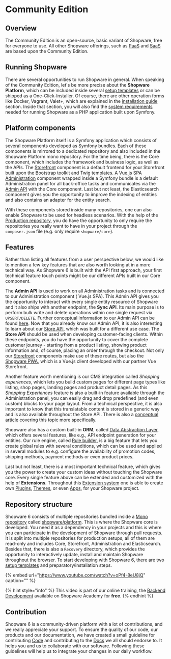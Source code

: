 # Community Edition

## Overview

The Community Edition is an open-source, basic variant of Shopware, free for everyone to use. All other Shopware offerings, such as  [PaaS](paas/) and [SaaS](saas.md) are based upon the Community Edition.

## Running Shopware

There are several opportunities to run Shopware in general. When speaking of the Community Edition, let's be more precise about the **Shopware Platform**, which can be included inside several [setup templates](../guides/installation/overview.md#setup-templates) or can be shipped as a One-Click-Installer. Of course, there are other operation forms like Docker, Vagrant, Valet+, which are explained in the [installation guide](../guides/installation/) section. Inside that section, you will also find the [system requirements](../guides/installation/overview.md#prerequisites) needed for running Shopware as a PHP application built upon Symfony.

## Platform components

The Shopware Platform itself is a Symfony application which consists of several components developed as Symfony bundles. Each of these components is mirrored to a dedicated repository and also included in the Shopware Platform mono repository. For the time being, there is the Core component, which includes the framework and business logic, as well as the APIs. The [Storefront](../guides/plugins/plugins/storefront/) component is a default frontend for your Storefront built upon the Bootstrap toolkit and Twig templates. A Vue.js SPA [Administration](../concepts/framework/architecture/administration-concept.md) component wrapped inside a Symfony bundle is a default Administration panel for all back-office tasks and communicates via the [Admin API](../concepts/api/admin-api.md) with the Core component. Last but not least, the Elasticsearch component gives you the opportunity to improve the indexing of entities and also contains an adapter for the entity search.

With these components stored inside many repositories, one can also enable Shopware to be used for headless scenarios. With the help of the [Production repository](https://github.com/shopware/production), you do have the opportunity to only require the repositories you really want to have in your project through the `composer.json` file \(e.g. only require `shopware/core`\).

## Features

Rather than listing all features from a user perspective below, we would like to mention a few key features that are also worth looking at in a more technical way. As Shopware 6 is built with the API first approach, your first technical feature touch points might be our different APIs built in our Core component.

The **Admin API** is used to work on all Administration tasks and is connected to our Administration component \( Vue.js SPA\). This Admin API gives you the opportunity to interact with every single entity resource of Shopware and it also ships with another endpoint, the **Sync API**. Its main purpose is to perform bulk write and delete operations within one single request via `UPSERT/DELETE`. Further conceptual information to our Admin API can be found [here](../concepts/api/admin-api.md). Now that you already know our Admin API, it is also interesting to learn about our [Store API](../concepts/api/store-api.md), which was built for a different use case. The **Store API** should be used when developing customer-facing clients. Within these endpoints, you do have the opportunity to cover the complete customer journey - starting from a product listing, showing product information and, of course, placing an order through the checkout. Not only our [Storefront](../guides/plugins/plugins/storefront/) components make use of these routes, but also the [Shopware PWA](pwa.md), which is a Vue.js client developed with our partner Vue Storefront.

Another feature worth mentioning is our CMS integration called *Shopping experiences*, which lets you build custom pages for different page types like listing, shop pages, landing pages and product detail pages. As this *Shopping Experiences* feature is also a built-in feature available through the Administration panel, you can easily drag and drop predefined \(and even custom\) blocks to your page layout. From a technical perspective, it is also important to know that this translatable content is stored in a generic way and is also available throughout the Store API. There is also a [conceptual article](../concepts/commerce/core/shopping-experiences-cms.md) covering this topic more specifically.

Shopware also has a custom built-in **ORM**, called [Data Abstraction Layer](../concepts/framework/data-abstraction-layer.md), which offers several features, like e.g., API endpoint generation for your entities. Our rule engine, called [Rule builder](../concepts/framework/rules.md), is a big feature that lets you create global rules with several conditions, which can be used and applied in several modules to e.g. configure the availability of promotion codes, shipping methods, payment methods or even product prices.

Last but not least, there is a most important technical feature, which gives you the power to create your custom ideas without touching the Shopware core. Every single feature above can be extended and customized with the help of **Extensions**. Throughout this [Extension system](../concepts/extensions/) one is able to create own [Plugins](../concepts/extensions/plugins-concept.md), [Themes](../guides/plugins/themes/README.md), or even [Apps](../concepts/extensions/apps-concept.md), for your Shopware project.

## Repository structure

Shopware 6 consists of multiple repositories bundled inside a [Mono repository](https://www.atlassian.com/git/tutorials/monorepos) called [shopware/platform](https://github.com/shopware/platform). This is where the Shopware core is developed. You need it as a dependency in your projects and this is where you can participate in the development of Shopware through pull requests. It is split into multiple repositories for production setups, all of them are read-only and includes  Core, Storefront, Administration and Elasticsearch. Besides that, there is also a `Recovery` directory, which provides the opportunity to interactively update, install and maintain Shopware throughout the browser. To start developing with Shopware 6, there are two [setup templates](../guides/installation/overview.md#setup-templates) and preparatory/installation steps.
<!-- markdown-link-check-disable-next-line -->
{% embed url="https://www.youtube.com/watch?v=oPf4-8eU8jQ" caption="" %}

{% hint style="info" %}
This video is part of our online training, the [Backend Development](https://academy.shopware.com/courses/shopware-6-backend-development-with-jisse-reitsma) available on Shopware Academy for **free**.
{% endhint %}

## Contribution

Shopware 6 is a community-driven platform with a lot of contributions, and we really appreciate your support. To ensure the quality of our code, our products and our documentation, we have created a small guideline for contributing [Code](../resources/guidelines/code/contribution.md) and contributing to the [Docs](../resources/guidelines/documentation-guidelines/README.md) we all should endorse to. It helps you and us to collaborate with our software. Following these guidelines will help us to integrate your changes in our daily workflow.
